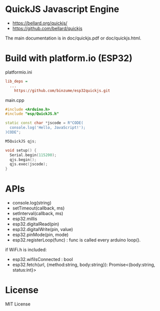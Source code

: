 # QuickJS Javascript Engine

- https://bellard.org/quickjs/
- https://github.com/bellard/quickjs

The main documentation is in doc/quickjs.pdf or doc/quickjs.html.

# Build with platform.io (ESP32)

platformio.ini

```ini
lib_deps = 
  ...
	https://github.com/binzume/esp32quickjs.git
```

main.cpp

```c++
#include <Arduino.h>
#include "esp/QuickJS.h"

static const char *jscode = R"CODE(
  console.log('Hello, JavaScript!');
)CODE";

M5QuickJS qjs;

void setup() {
  Serial.begin(115200);
  qjs.begin();
  qjs.exec(jscode);
}
```

# APIs



- console.log(string)
- setTimeout(callback, ms)
- setInterval(callback, ms)
- esp32.millis
- esp32.digitalRead(pin)
- esp32.digitalWrite(pin, value)
- esp32.pinMode(pin, mode)
- esp32.registerLoop(func) : func is called every arduino loop().

if WiFi.h is included:

- esp32.wifiIsConnected : bool
- esp32.fetch(url, {method:string, body:string}): Promise<{body:string, status:int}>


# License

MIT License
